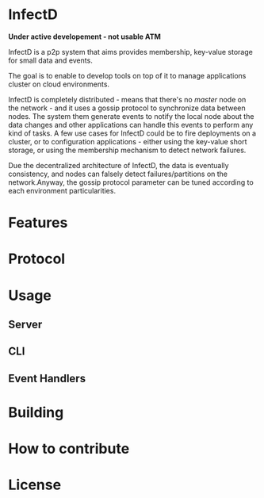 # InfectD

**Under active developement - not usable ATM**

InfectD is a p2p system that aims provides membership, key-value storage for small data and events.

The goal is to enable to develop tools on top of it to manage applications cluster on cloud environments.

InfectD is completely distributed - means that there's no *master* node on the network - and it uses a gossip protocol to synchronize data between nodes. The system them generate events to notify the local node about the data changes and other applications can handle this events to perform any kind of tasks. A few use cases for InfectD could be to fire deployments on a cluster, or to configuration applications - either using the key-value short storage, or using the membership mechanism to detect network failures.

Due the decentralized architecture of InfectD, the data is eventually consistency, and nodes can falsely detect failures/partitions on the network.Anyway, the gossip protocol parameter can be tuned according to each environment particularities.

# Features
# Protocol
# Usage
## Server
## CLI
## Event Handlers
# Building
# How to contribute
# License
